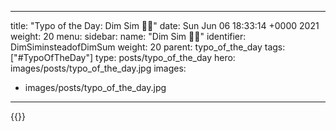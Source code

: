 
---
title: "Typo of the Day: Dim Sim  🥟🥢"
date: Sun Jun 06 18:33:14 +0000 2021
weight: 20
menu:
  sidebar:
    name: "Dim Sim 🥟🥢"
    identifier: DimSiminsteadofDimSum
    weight: 20
    parent: typo_of_the_day
tags: ["#TypoOfTheDay"]
type: posts/typo_of_the_day
hero: images/posts/typo_of_the_day.jpg
images:
- images/posts/typo_of_the_day.jpg
---


{{<x user="mariatta" id="1401608135463235587">}}

